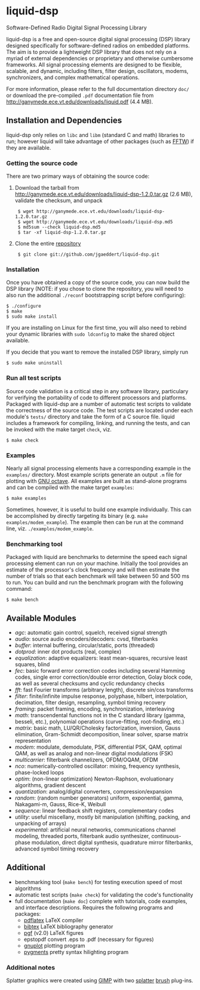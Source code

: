 
liquid-dsp
==========
Software-Defined Radio Digital Signal Processing Library

liquid-dsp is a free and open-source digital signal processing (DSP)
library designed specifically for software-defined radios on embedded
platforms. The aim is to provide a lightweight DSP library that does not
rely on a myriad of external dependencies or proprietary and otherwise
cumbersome frameworks. All signal processing elements are designed to be
flexible, scalable, and dynamic, including filters, filter design,
oscillators, modems, synchronizers, and complex mathematical operations.

For more information, please refer to the full documentation directory
`doc/` or download the pre-compiled `.pdf` documentation file from
<http://ganymede.ece.vt.edu/downloads/liquid.pdf> (4.4 MB).

Installation and Dependencies
-----------------------------

liquid-dsp only relies on `libc` and `libm` (standard C and math)
libraries to run; however liquid will take advantage of other packages
(such as [FFTW][]) if they are available.

### Getting the source code

There are two primary ways of obtaining the source code:

1. Download the tarball from
   <http://ganymede.ece.vt.edu/downloads/liquid-dsp-1.2.0.tar.gz> (2.6 MB),
   validate the checksum, and unpack 

        $ wget http://ganymede.ece.vt.edu/downloads/liquid-dsp-1.2.0.tar.gz
        $ wget http://ganymede.ece.vt.edu/downloads/liquid-dsp.md5
        $ md5sum --check liquid-dsp.md5
        $ tar -xf liquid-dsp-1.2.0.tar.gz

2. Clone the entire [repository][liquid-github]
        
        $ git clone git://github.com/jgaeddert/liquid-dsp.git

### Installation

Once you have obtained a copy of the source code, you can now build the
DSP library (NOTE: if you chose to clone the repository, you will need
to also run the additional `./reconf` bootstrapping script before
configuring):

    $ ./configure
    $ make
    $ sudo make install

If you are installing on Linux for the first time, you will also need
to rebind your dynamic libraries with `sudo ldconfig` to make the
shared object available.

If you decide that you want to remove the installed DSP library, simply
run

    $ sudo make uninstall

### Run all test scripts

Source code validation is a critical step in any software library,
particulary for verifying the portability of code to different
processors and platforms. Packaged with liquid-dsp are a number of
automatic test scripts to validate the correctness of the source code.
The test scripts are located under each module's `tests/` directory and
take the form of a C source file. liquid includes a framework for
compiling, linking, and running the tests, and can be invoked with the
make target `check`, viz.

    $ make check

### Examples
Nearly all signal processing elements have a corresponding example in
the `examples/` directory.  Most example scripts generate an output
`.m` file for plotting with [GNU octave][octave]. All examples are
built as stand-alone programs and can be compiled with the make target
`examples`:

    $ make examples

Sometimes, however, it is useful to build one example individually.
This can be accomplished by directly targeting its binary
(e.g. `make examples/modem_example`). The example then can be run at the
command line, viz. `./examples/modem_example`.

### Benchmarking tool

Packaged with liquid are benchmarks to determine the speed each signal
processing element can run on your machine. Initially the tool provides
an estimate of the processor's clock frequency and will then estimate
the number of trials so that each benchmark will take between 50 and
500 ms to run. You can build and run the benchmark program with the
following command:

    $ make bench

Available Modules
-----------------
  * _agc_: automatic gain control, squelch, received signal strength
  * _audio_: source audio encoders/decoders: cvsd, filterbanks
  * _buffer_: internal buffering, circular/static, ports (threaded)
  * _dotprod_: inner dot products (real, complex)
  * _equalization_: adaptive equalizers: least mean-squares, recursive
        least squares, blind
  * _fec_: basic forward error correction codes including several
        Hamming codes, single error correction/double error detection,
        Golay block code, as well as several checksums and cyclic
        redundancy checks
  * _fft_: fast Fourier transforms (arbitrary length), discrete sin/cos
        transforms
  * _filter_: finite/infinite impulse response, polyphase, hilbert,
        interpolation, decimation, filter design, resampling, symbol
        timing recovery
  * _framing_: packet framing, encoding, synchronization, interleaving
  * _math_: transcendental functions not in the C standard library
        (gamma, besseli, etc.), polynomial operations (curve-fitting,
        root-finding, etc.)
  * _matrix_: basic math, LU/QR/Cholesky factorization, inversion,
        Gauss elimination, Gram-Schmidt decomposition, linear solver,
        sparse matrix representation
  * _modem_: modulate, demodulate, PSK, differential PSK, QAM, optimal
        QAM, as well as analog and non-linear digital modulations (FSK)
  * _multicarrier_: filterbank channelizers, OFDM/OQAM, OFDM
  * _nco_: numerically-controlled oscillator: mixing, frequency
        synthesis, phase-locked loops
  * _optim_: (non-linear optimization) Newton-Raphson, evoluationary
        algorithms, gradient descent
  * _quantization_: analog/digital converters, compression/expansion
  * _random_: (random number generators) uniform, exponential, gamma,
        Nakagami-m, Gauss, Rice-K, Weibull
  * _sequence_: linear feedback shift registers, complementary codes
  * _utility_: useful miscellany, mostly bit manipulation (shifting,
        packing, and unpacking of arrays)
  * _experimental_: artificial neural networks, communications channel
        modeling, threaded ports, filterbank audio synthesizer,
        continuous-phase modulation, direct digital synthesis,
        quadrature mirror filterbanks, advanced symbol timing recovery

Additional
----------
  * benchmarking tool (`make bench`) for testing execution speed of most
    algorithms
  * automatic test scripts (`make check`) for validating the code's
    functionality
  * full documentation (`make doc`) complete with tutorials, code
    examples, and interface descriptions. Requires the following programs
    and packages:
      - [pdflatex][ctan]    LaTeX compiler
      - [bibtex][ctan]      LaTeX bibliography generator
      - [pgf][] (v2.0)      LaTeX figures
      - epstopdf            convert .eps to .pdf (necessary for figures)
      - [gnuplot][]         plotting program
      - [pygments][]        pretty syntax hilighting program

### Additional notes
Splatter graphics were created using [GIMP][] with two
[splatter][corelila] [brush][hawksmont] plug-ins.


[FFTW]:         http://www.fftw.org/
[octave]:       http://www.gnu.org/software/octave/
[ctan]:         http://www.ctan.org/
[pygments]:     http://pygments.org/
[GIMP]:         http://www.gimp.org/
[gnuplot]:      http://www.gnuplot.info/
[pgf]:          http://sourceforge.net/projects/pgf/
[macports]:     http://www.macports.org/
[liquid.tar.gz]:http://ganymede.ece.vt.edu/
[liquid-github]:http://github.com/jgaeddert/liquid-dsp
[corelila]:     http://corelila.deviantart.com/art/Splatter-Brushes-60718934
[hawksmont]:    http://hawksmont.com/blog/gimp-brushes-splatters/

